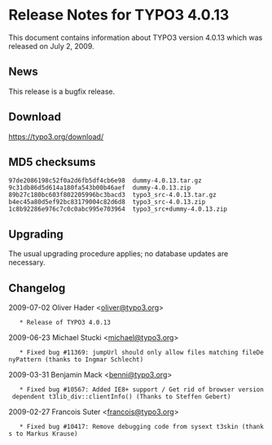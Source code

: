 Release Notes for TYPO3 4.0.13
==============================

This document contains information about TYPO3 version 4.0.13 which was
released on July 2, 2009.

News
----

This release is a bugfix release.

Download
--------

<https://typo3.org/download/>

MD5 checksums
-------------

    97de2086198c52f0a2d6fb5df4cb6e98  dummy-4.0.13.tar.gz
    9c31db86d5d614a180fa543b00b46aef  dummy-4.0.13.zip
    89b27c180bc603f802205996bc3bacd3  typo3_src-4.0.13.tar.gz
    b4ec45a80d5ef92bc83179004c82d6d8  typo3_src-4.0.13.zip
    1c8b92286e976c7c0c0abc995e703964  typo3_src+dummy-4.0.13.zip

Upgrading
---------

The usual upgrading procedure applies; no database updates are
necessary.

Changelog
---------

<changelog> 2009-07-02 Oliver Hader &lt;oliver@typo3.org&gt;

`   * Release of TYPO3 4.0.13`

2009-06-23 Michael Stucki &lt;michael@typo3.org&gt;

`   * Fixed bug #11369: jumpUrl should only allow files matching fileDenyPattern (thanks to Ingmar Schlecht)`

2009-03-31 Benjamin Mack &lt;benni@typo3.org&gt;

`   * Fixed bug #10567: Added IE8+ support / Get rid of browser version dependent t3lib_div::clientInfo() (Thanks to Steffen Gebert)`

2009-02-27 Francois Suter &lt;francois@typo3.org&gt;

`   * Fixed bug #10417: Remove debugging code from sysext t3skin (thanks to Markus Krause)`

</changelog>

